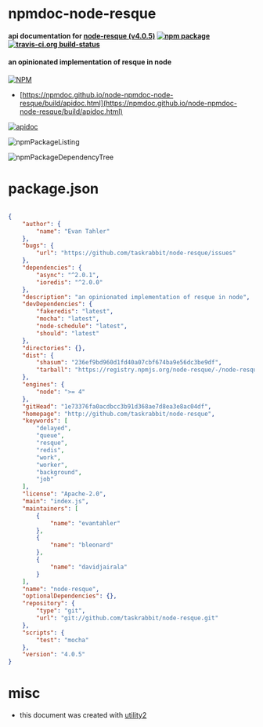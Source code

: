 # npmdoc-node-resque

#### api documentation for  [node-resque (v4.0.5)](http://github.com/taskrabbit/node-resque)  [![npm package](https://img.shields.io/npm/v/npmdoc-node-resque.svg?style=flat-square)](https://www.npmjs.org/package/npmdoc-node-resque) [![travis-ci.org build-status](https://api.travis-ci.org/npmdoc/node-npmdoc-node-resque.svg)](https://travis-ci.org/npmdoc/node-npmdoc-node-resque)

#### an opinionated implementation of resque in node

[![NPM](https://nodei.co/npm/node-resque.png?downloads=true&downloadRank=true&stars=true)](https://www.npmjs.com/package/node-resque)

- [https://npmdoc.github.io/node-npmdoc-node-resque/build/apidoc.html](https://npmdoc.github.io/node-npmdoc-node-resque/build/apidoc.html)

[![apidoc](https://npmdoc.github.io/node-npmdoc-node-resque/build/screenCapture.buildCi.browser.%252Ftmp%252Fbuild%252Fapidoc.html.png)](https://npmdoc.github.io/node-npmdoc-node-resque/build/apidoc.html)

![npmPackageListing](https://npmdoc.github.io/node-npmdoc-node-resque/build/screenCapture.npmPackageListing.svg)

![npmPackageDependencyTree](https://npmdoc.github.io/node-npmdoc-node-resque/build/screenCapture.npmPackageDependencyTree.svg)



# package.json

```json

{
    "author": {
        "name": "Evan Tahler"
    },
    "bugs": {
        "url": "https://github.com/taskrabbit/node-resque/issues"
    },
    "dependencies": {
        "async": "^2.0.1",
        "ioredis": "^2.0.0"
    },
    "description": "an opinionated implementation of resque in node",
    "devDependencies": {
        "fakeredis": "latest",
        "mocha": "latest",
        "node-schedule": "latest",
        "should": "latest"
    },
    "directories": {},
    "dist": {
        "shasum": "236ef9bd960d1fd40a07cbf674ba9e56dc3be9df",
        "tarball": "https://registry.npmjs.org/node-resque/-/node-resque-4.0.5.tgz"
    },
    "engines": {
        "node": ">= 4"
    },
    "gitHead": "1e73376fa0acdbcc3b91d368ae7d8ea3e8ac04df",
    "homepage": "http://github.com/taskrabbit/node-resque",
    "keywords": [
        "delayed",
        "queue",
        "resque",
        "redis",
        "work",
        "worker",
        "background",
        "job"
    ],
    "license": "Apache-2.0",
    "main": "index.js",
    "maintainers": [
        {
            "name": "evantahler"
        },
        {
            "name": "bleonard"
        },
        {
            "name": "davidjairala"
        }
    ],
    "name": "node-resque",
    "optionalDependencies": {},
    "repository": {
        "type": "git",
        "url": "git://github.com/taskrabbit/node-resque.git"
    },
    "scripts": {
        "test": "mocha"
    },
    "version": "4.0.5"
}
```



# misc
- this document was created with [utility2](https://github.com/kaizhu256/node-utility2)
